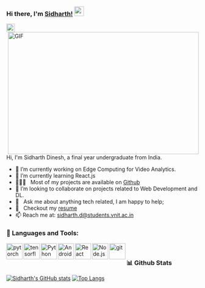 ### Hi there, I'm [Sidharth!](https://sidharthdinesh.github.io) <img src="https://media.giphy.com/media/hvRJCLFzcasrR4ia7z/giphy.gif" width="25px">

<a href="https://www.linkedin.com/in/sidharth-dinesh/">
  <img align="left" alt="Sidharth's LinkedIN" width="22px" src="https://raw.githubusercontent.com/peterthehan/peterthehan/master/assets/linkedin.svg" />
</a>

<br />
<img align="right" alt="GIF" src="https://github.com/abhisheknaiidu/abhisheknaiidu/blob/master/code.gif?raw=true" width="500" height="320" />

Hi, I'm Sidharth Dinesh, a final year undergraduate from India.

- 🔭 I’m currently working on Edge Computing for Video Analytics.
- 🌱 I’m currently learning React.js
- 👨🏻‍💻 &nbsp; Most of my projects are available on [Github](https://github.com/Sidharth-Dinesh?tab=repositories)
- 👯 I’m looking to collaborate on projects related to Web Development and DL.
- 💬 &nbsp; Ask me about anything tech related, I am happy to help;
- 📝 &nbsp; Checkout my [resume]()
- 📫 Reach me at: sidharth.d@students.vnit.ac.in

### 🔨 Languages and Tools:
<a href="https://pytorch.org/" target="_blank"> <img align="left" src="https://raw.githubusercontent.com/rahul-jha98/github_readme_icons/main/language_and_tools/square/pytorch/pytorch.svg" alt="pytorch" height="42px"/> </a> 
<a href="https://www.tensorflow.org" target="_blank"> <img align="left" src="https://raw.githubusercontent.com/rahul-jha98/github_readme_icons/main/language_and_tools/square/tensorflow/tensorflow.svg" alt="tensorflow" height="42px"/> </a> 
<a href="https://www.python.org" target="_blank"><img align="left" alt="Python" height ="42px" src="https://raw.githubusercontent.com/rahul-jha98/github_readme_icons/main/language_and_tools/square/python/python.svg"></a>
<a href="https://developer.android.com" target="_blank"> <img align="left" alt="Android" height ="42px" src="https://raw.githubusercontent.com/rahul-jha98/github_readme_icons/main/language_and_tools/square/android/android.svg"> </a>
<a href="https://reactjs.org/" target="_blank"> <img align="left" alt="React" height ="42px" src="https://raw.githubusercontent.com/rahul-jha98/github_readme_icons/main/language_and_tools/square/react/react.svg"></a>
<a href="https://nodejs.org" target="_blank"><img align="left" alt="Node.js" height ="42px" src="https://raw.githubusercontent.com/rahul-jha98/github_readme_icons/main/language_and_tools/square/node/node.svg"></a>
<a href="https://git-scm.com/" target="_blank"> <img src="https://raw.githubusercontent.com/rahul-jha98/github_readme_icons/main/language_and_tools/square/git-scm/git-scm.svg" align="left" alt="git" height='42px'/> </a>

<br>

### 📊 Github Stats
<a href='https://github.com/Sidharth-Dinesh/github-stats-transparent'>
  
  [![Sidharth's GitHub stats](https://github-readme-stats.vercel.app/api?username=Sidharth-Dinesh)](https://github.com/Sidharth-Dinesh/github-readme-stats)
  [![Top Langs](https://github-readme-stats.vercel.app/api/top-langs/?username=Sidharth-Dinesh&layout=compact)](https://github.com/Sidharth-Dinesh/github-readme-stats)

</a>

<br>
